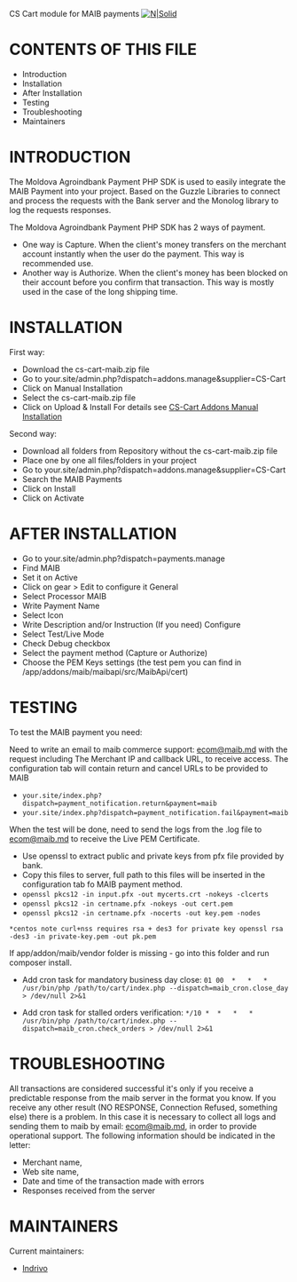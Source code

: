 CS Cart module for MAIB payments
[![N|Solid](https://www.maib.md/images/logo.svg)](https://www.maib.md)


CONTENTS OF THIS FILE
=====================

 * Introduction
 * Installation
 * After Installation
 * Testing
 * Troubleshooting
 * Maintainers


INTRODUCTION
============

The Moldova Agroindbank Payment PHP SDK is used to easily integrate the MAIB Payment into your project.
Based on the Guzzle Libraries to connect and process the requests with the Bank server and the Monolog library to log the requests responses.

The Moldova Agroindbank Payment PHP SDK has 2 ways of payment.
 * One way is Capture. When the client's money transfers on the merchant account instantly when the user do the payment. This way is recommended use.
 * Another way is Authorize. When the client's money has been blocked on their account before you confirm that transaction. This way is mostly used in the case of the long shipping time.

 
INSTALLATION
============

First way:
 * Download the cs-cart-maib.zip file
 * Go to your.site/admin.php?dispatch=addons.manage&supplier=CS-Cart 
 * Click on Manual Installation
 * Select the cs-cart-maib.zip file
 * Click on Upload & Install
 For details see [CS-Cart Addons Manual Installation](https://docs.cs-cart.com/latest/user_guide/addons/1manage_addons.html) 

Second way:
 * Download all folders from Repository without the cs-cart-maib.zip file
 * Place one by one all files/folders in your project
 * Go to your.site/admin.php?dispatch=addons.manage&supplier=CS-Cart
 * Search the MAIB Payments 
 * Click on Install
 * Click on Activate


AFTER INSTALLATION
==================

 * Go to your.site/admin.php?dispatch=payments.manage
 * Find MAIB
 * Set it on Active
 * Click on gear > Edit to configure it
 	General
 * Select Processor MAIB
 * Write Payment Name
 * Select Icon
 * Write Description and/or Instruction (If you need)
 	Configure
 * Select Test/Live Mode
 * Check Debug checkbox
 * Select the payment method (Capture or Authorize)
 * Choose the PEM Keys settings (the test pem you can find in /app/addons/maib/maibapi/src/MaibApi/cert)

TESTING
=======

To test the MAIB payment you need:

Need to write an email to maib commerce support: ecom@maib.md with the request including The Merchant IP and callback URL, to receive access. 
The configuration tab will contain return and cancel URLs to be provided to MAIB
 * `your.site/index.php?dispatch=payment_notification.return&payment=maib`
 * `your.site/index.php?dispatch=payment_notification.fail&payment=maib`

When the test will be done, need to send the logs from the .log file to ecom@maib.md to receive the Live PEM Certificate.

 * Use openssl to extract public and private keys from pfx file provided by bank.
 * Copy this files to server, full path to this files will be inserted in the configuration tab fo MAIB payment method.
 * `openssl pkcs12 -in input.pfx -out mycerts.crt -nokeys -clcerts`
 * `openssl pkcs12 -in certname.pfx -nokeys -out cert.pem`
 * `openssl pkcs12 -in certname.pfx -nocerts -out key.pem -nodes`

`*centos note
curl+nss requires rsa + des3 for private key
openssl rsa -des3 -in private-key.pem -out pk.pem`

If app/addon/maib/vendor folder is missing - go into this folder and run composer install.

 * Add cron task for mandatory business day close:
   `01 00  *   *   *    /usr/bin/php /path/to/cart/index.php --dispatch=maib_cron.close_day > /dev/null 2>&1`

 * Add cron task for stalled orders verification:
   `*/10 *  *   *   *    /usr/bin/php /path/to/cart/index.php --dispatch=maib_cron.check_orders > /dev/null 2>&1`
   
TROUBLESHOOTING
==============

All transactions are considered successful it's only if you receive a predictable response from the maib server in
the format you know. If you receive any other result (NO RESPONSE, Connection Refused, something else) there
is a problem. In this case it is necessary to collect all logs and sending them to maib by email: ecom@maib.md, in
order to provide operational support. The following information should be indicated in the letter:
- Merchant name,
- Web site name,
- Date and time of the transaction made with errors
- Responses received from the server

MAINTAINERS
===========

Current maintainers:
 * [Indrivo](https://github.com/indrivo)
